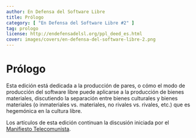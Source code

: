 ```yaml
---
author: En Defensa del Software Libre
title: Prólogo
category: [ "En Defensa del Software Libre #2" ]
tag: prologo
license: http://endefensadelsl.org/ppl_deed_es.html
cover: images/covers/en-defensa-del-software-libre-2.png
---
```



Prólogo
=======

Esta edición está dedicada a la producción de pares, o cómo el modo de
producción del software libre puede aplicarse a la producción de bienes
materiales, discutiendo la separación entre bienes culturales y bienes
materiales (o inmateriales vs. materiales, no rivales vs. rivales, etc.)
que es hegemónica en la cultura libre.

Los artículos de esta edición continuan la discusión iniciada por el
[Manifiesto
Telecomunista](https://endefensadelsl.org/manifiesto_telecomunista.html).
